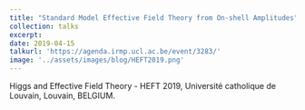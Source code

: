 ```yaml
---
title: "Standard Model Effective Field Theory from On-shell Amplitudes"
collection: talks
excerpt: 
date: 2019-04-15
talkurl: 'https://agenda.irmp.ucl.ac.be/event/3283/'
image: '../assets/images/blog/HEFT2019.png'
---
```



Higgs and Effective Field Theory - HEFT 2019, Université catholique de Louvain, Louvain, BELGIUM.




